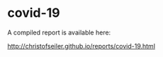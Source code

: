 # covid-19

A compiled report is available here:

http://christofseiler.github.io/reports/covid-19.html
